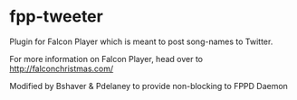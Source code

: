 # fpp-tweeter
Plugin for Falcon Player which is meant to post song-names to Twitter.

For more information on Falcon Player, head over to http://falconchristmas.com/

Modified by Bshaver & Pdelaney to provide non-blocking to FPPD Daemon

